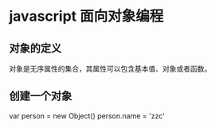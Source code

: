javascript 面向对象编程
=========
## 对象的定义

对象是无序属性的集合，其属性可以包含基本值、对象或者函数。

## 创建一个对象

var person = new Object()
person.name = 'zzc'



